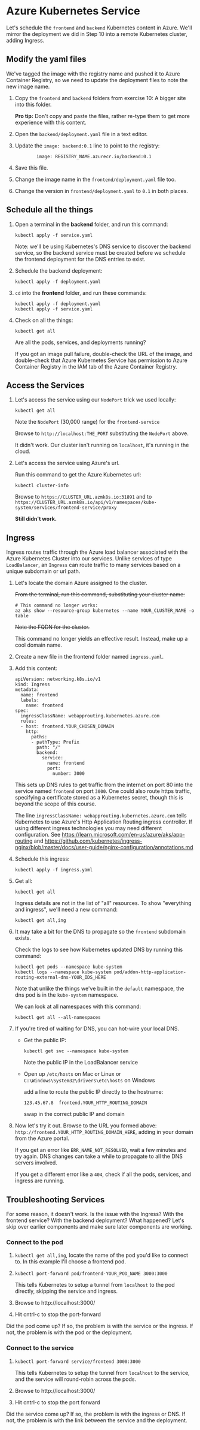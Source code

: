 Azure Kubernetes Service
========================

Let's schedule the `frontend` and `backend` Kubernetes content in Azure.  We'll mirror the deployment we did in Step 10 into a remote Kubernetes cluster, adding Ingress.


Modify the yaml files
---------------------

We've tagged the image with the registry name and pushed it to Azure Container Registry, so we need to update the deployment files to note the new image name.

1. Copy the `frontend` and `backend` folders from exercise 10: A bigger site into this folder.

   **Pro tip:** Don't copy and paste the files, rather re-type them to get more experience with this content.

2. Open the `backend/deployment.yaml` file in a text editor.

3. Update the `image: backend:0.1` line to point to the registry:

   ```
           image: REGISTRY_NAME.azurecr.io/backend:0.1
   ```

4. Save this file.

5. Change the image name in the `frontend/deployment.yaml` file too.

6. Change the version in `frontend/deployment.yaml` to `0.1` in both places.


Schedule all the things
-----------------------

1. Open a terminal in the **backend** folder, and run this command:

   ```
   kubectl apply -f service.yaml
   ```

   Note: we'll be using Kubernetes's DNS service to discover the backend service, so the backend service must be created before we schedule the frontend deployment for the DNS entries to exist.

2. Schedule the backend deployment:

   ```
   kubectl apply -f deployment.yaml
   ```

3. `cd` into the **frontend** folder, and run these commands:

   ```
   kubectl apply -f deployment.yaml
   kubectl apply -f service.yaml
   ```

4. Check on all the things:

   ```
   kubectl get all
   ```

   Are all the pods, services, and deployments running?

   If you got an image pull failure, double-check the URL of the image, and double-check that Azure Kubernetes Service has permission to Azure Container Registry in the IAM tab of the Azure Container Registry.


Access the Services
-------------------

1. Let's access the service using our `NodePort` trick we used locally:

   ```
   kubectl get all
   ```

   Note the `NodePort` (30,000 range) for the `frontend-service`

   Browse to `http://localhost:THE_PORT` substituting the `NodePort` above.

   It didn't work.  Our cluster isn't running on `localhost`, it's running in the cloud.

2. Let's access the service using Azure's url.

   Run this command to get the Azure Kubernetes url:

   ```
   kubectl cluster-info
   ```

   Browse to `https://CLUSTER_URL.azmk8s.io:31891` and to `https://CLUSTER_URL.azmk8s.io/api/v1/namespaces/kube-system/services/frontend-service/proxy`

   **Still didn't work.**


Ingress
-------

Ingress routes traffic through the Azure load balancer associated with the Azure Kubernetes Cluster into our services.  Unlike services of type `LoadBalancer`, an `Ingress` can route traffic to many services based on a unique subdomain or url path.

1. Let's locate the domain Azure assigned to the cluster.

   ~~From the terminal, run this command, substituting your cluster name:~~

   ```
   # This command no longer works:
   az aks show --resource-group kubernetes --name YOUR_CLUSTER_NAME -o table
   ```

   ~~Note the FQDN for the cluster.~~

   This command no longer yields an effective result. Instead, make up a cool domain name.

2. Create a new file in the frontend folder named `ingress.yaml`.

3. Add this content:

   ```
   apiVersion: networking.k8s.io/v1
   kind: Ingress
   metadata:
     name: frontend
     labels:
       name: frontend
   spec:
     ingressClassName: webapprouting.kubernetes.azure.com
     rules:
     - host: frontend.YOUR_CHOSEN_DOMAIN
       http:
         paths:
         - pathType: Prefix
           path: "/"
           backend:
             service:
               name: frontend
               port:
                 number: 3000
   ```

   This sets up DNS rules to get traffic from the internet on port 80 into the service named `frontend` on port `3000`.  One could also route https traffic, specifying a certificate stored as a Kubernetes secret, though this is beyond the scope of this course.

   The line `ingressClassName: webapprouting.kubernetes.azure.com` tells Kubernetes to use Azure's Http Application Routing ingress controller.  If using different ingress technologies you may need different configuration.  See https://learn.microsoft.com/en-us/azure/aks/app-routing and https://github.com/kubernetes/ingress-nginx/blob/master/docs/user-guide/nginx-configuration/annotations.md

4. Schedule this ingress:

   ```
   kubectl apply -f ingress.yaml
   ```

5. Get all:

   ```
   kubectl get all
   ```

   Ingress details are not in the list of "all" resources.  To show "everything and ingress", we'll need a new command:

   ```
   kubectl get all,ing
   ```

6. It may take a bit for the DNS to propagate so the `frontend` subdomain exists.

   Check the logs to see how Kubernetes updated DNS by running this command:

   ```
   kubectl get pods --namespace kube-system
   kubectl logs --namespace kube-system pod/addon-http-application-routing-external-dns-YOUR_IDS_HERE
   ```

   Note that unlike the things we've built in the `default` namespace, the dns pod is in the `kube-system` namespace.

   We can look at all namespaces with this command:

   ```
   kubectl get all --all-namespaces
   ```

7. If you're tired of waiting for DNS, you can hot-wire your local DNS.

   - Get the public IP:

     ```
     kubectl get svc --namespace kube-system
     ```

     Note the public IP in the LoadBalancer service

   - Open up `/etc/hosts` on Mac or Linux or `C:\Windows\System32\drivers\etc\hosts` on Windows

     add a line to route the public IP directly to the hostname:

     ```
     123.45.67.8  frontend.YOUR_HTTP_ROUTING_DOMAIN
     ```

     swap in the correct public IP and domain

8. Now let's try it out.  Browse to the URL you formed above: `http://frontend.YOUR_HTTP_ROUTING_DOMAIN_HERE`, adding in your domain from the Azure portal.

   If you get an error like `ERR_NAME_NOT_RESOLVED`, wait a few minutes and try again.  DNS changes can take a while to propagate to all the DNS servers involved.

   If you get a different error like a `404`, check if all the pods, services, and ingress are running.

Troubleshooting Services
------------------------

For some reason, it doesn't work.  Is the issue with the Ingress?  With the frontend service?  With the backend deployment?  What happened?  Let's skip over earlier components and make sure later components are working.

### Connect to the pod

1. `kubectl get all,ing`, locate the name of the pod you'd like to connect to.  In this example I'll choose a frontend pod.

2. `kubectl port-forward pod/frontend-YOUR_POD_NAME 3000:3000`

    This tells Kubernetes to setup a tunnel from `localhost` to the pod directly, skipping the service and ingress.

3. Browse to http://localhost:3000/

4. Hit cntrl-c to stop the port-forward

Did the pod come up?  If so, the problem is with the service or the ingress.  If not, the problem is with the pod or the deployment.

### Connect to the service

1. `kubectl port-forward service/frontend 3000:3000`

   This tells Kubernetes to setup the tunnel from `localhost` to the service, and the service will round-robin across the pods.

2. Browse to http://localhost:3000/

3. Hit cntrl-c to stop the port forward

Did the service come up?  If so, the problem is with the ingress or DNS.  If not, the problem is with the link between the service and the deployment.
